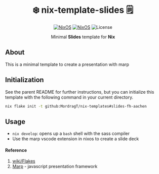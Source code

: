 <div align=center>

# ❄️ nix-template-slides 🗒️

[![NixOS](https://img.shields.io/badge/Made_for-javascript-yellow.svg?logo=javascript&style=for-the-badge)](https://www.javascript.com/) [![NixOS](https://img.shields.io/badge/Flakes-Nix-informational.svg?logo=nixos&style=for-the-badge)](https://nixos.org) ![License](https://img.shields.io/github/license/mordragt/nix-templates?style=for-the-badge) 

Minimal **Slides** template for **Nix**

</div>

## About

This is a minimal template to create a presentation with marp

## Initialization

See the parent README for further instructions, but you can initialize this template
with the following command in your current directory.

```bash
nix flake init -t github:MordragT/nix-templates#slides-fh-aachen
```

## Usage

- `nix develop`: opens up a `bash` shell with the sass compiler
- Use the marp vscode extension in nixos to create a slide deck

#### Reference

1. [wiki/Flakes](https://nixos.wiki/wiki/Flakes)
2. [Marp](https://marpit.marp.app/) - javascript presentation framework